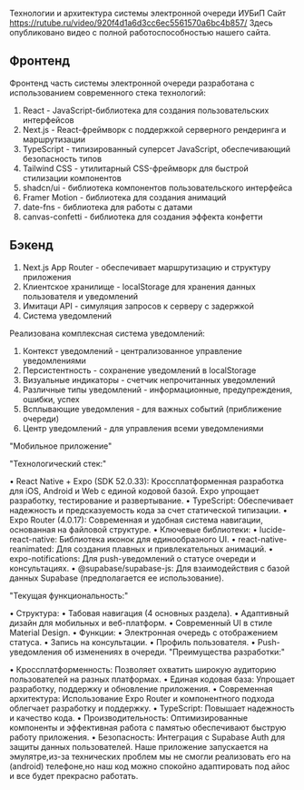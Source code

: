 Технологии и архитектура системы электронной очереди ИУБиП
Сайт https://rutube.ru/video/920f4d1a6d3cc6ec5561570a6bc4b857/ Здесь опубликовано видео с полной работоспособностью нашего сайта.
## Фронтенд

Фронтенд часть системы электронной очереди разработана с использованием современного стека технологий:

1. React - JavaScript-библиотека для создания пользовательских интерфейсов
2. Next.js - React-фреймворк с поддержкой серверного рендеринга и маршрутизации
3. TypeScript - типизированный суперсет JavaScript, обеспечивающий безопасность типов
4. Tailwind CSS - утилитарный CSS-фреймворк для быстрой стилизации компонентов
5. shadcn/ui - библиотека компонентов пользовательского интерфейса
6. Framer Motion - библиотека для создания анимаций
7. date-fns - библиотека для работы с датами
8. canvas-confetti - библиотека для создания эффекта конфетти


## Бэкенд

1. Next.js App Router - обеспечивает маршрутизацию и структуру приложения
2. Клиентское хранилище - localStorage для хранения данных пользователя и уведомлений
3. Имитаци API - симуляция запросов к серверу с задержкой
4.  Система уведомлений

Реализована комплексная система уведомлений:

1. Контекст уведомлений - централизованное управление уведомлениями
2. Персистентность - сохранение уведомлений в localStorage
3. Визуальные индикаторы - счетчик непрочитанных уведомлений
4. Различные типы уведомлений - информационные, предупреждения, ошибки, успех
5. Всплывающие уведомления - для важных событий (приближение очереди)
6. Центр уведомлений - для управления всеми уведомлениями

"Мобильное приложение"

 "Технологический стек:"

•  React Native + Expo (SDK 52.0.33): Кроссплатформенная разработка для iOS, Android и Web с единой кодовой базой. Expo упрощает разработку, тестирование и развертывание.
•  TypeScript: Обеспечивает надежность и предсказуемость кода за счет статической типизации.
•  Expo Router (4.0.17): Современная и удобная система навигации, основанная на файловой структуре.
•  Ключевые библиотеки:
  •  lucide-react-native: Библиотека иконок для единообразного UI.
  •  react-native-reanimated: Для создания плавных и привлекательных анимаций.
  •  expo-notifications: Для push-уведомлений о статусе очереди и консультациях.
  •  @supabase/supabase-js: Для взаимодействия с базой данных Supabase (предполагается ее использование).

"Текущая функциональность:"

•  Структура:
  •  Табовая навигация (4 основных раздела).
  •  Адаптивный дизайн для мобильных и веб-платформ.
  •  Современный UI в стиле Material Design.
•  Функции:
  •  Электронная очередь с отображением статуса.
  •  Запись на консультации.
  •  Профиль пользователя.
  •  Push-уведомления об изменениях в очереди.
"Преимущества разработки:"

•  Кроссплатформенность: Позволяет охватить широкую аудиторию пользователей на разных платформах.
•  Единая кодовая база: Упрощает разработку, поддержку и обновление приложения.
•  Современная архитектура: Использование Expo Router и компонентного подхода облегчает разработку и поддержку.
•  TypeScript: Повышает надежность и качество кода.
•  Производительность: Оптимизированные компоненты и эффективная работа с памятью обеспечивают быструю работу приложения.
•  Безопасность: Интеграция с Supabase Auth для защиты данных пользователей.
Наше приложение запускается на эмулятре,из-за технических проблем мы не смогли реализовать его на  (android) телефоне,но наш код можно спокойно адаптировать под айос и все будет прекрасно работать.

